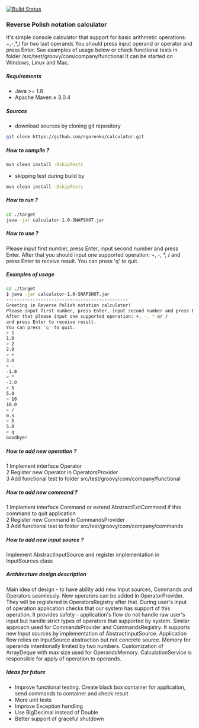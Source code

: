 [![Build Status](https://travis-ci.org/rgorenko/calculator.svg?branch=master)](https://travis-ci.org/rgorenko/calculator)

### Reverse Polish notation calculator

It's simple console calculator that support for basic arithmetic operations: +,-,*,/ for two last operands
You should press input operand or operator and press Enter.
See examples of usage below or check functional tests in folder /src/test/groovy/com/company/functional
It can be started on Windows, Linux and Mac.

##### Requirements
- Java >= 1.8
- Apache Maven ≥ 3.0.4

##### Sources
- download sources by cloning git repository<br>
```bash
git clone https://github.com/rgorenko/calculator.git
```

##### How to compile ?

```bash
mvn clean install -DskipTests
```
- skipping test during build by<br>
```bash
mvn clean install -DskipTests
```
##### How to run ?

```bash
cd ./target
java -jar calculator-1.0-SNAPSHOT.jar
```

##### How to use ?

Please input first number, press Enter, input second number and press Enter.
After that you should input one supported operation: +, -, *, /
and press Enter to receive result.
You can press 'q' to quit.

##### Examples of usage
```bash
cd ./target
$ java -jar calculator-1.0-SNAPSHOT.jar
----------------------------------------------
Greeting in Reverse Polish notation calculator!
Please input first number, press Enter, input second number and press Enter.
After that please input one supported operation: +, -, * or /
and press Enter to receive result.
You can press 'q' to quit.
> 1
1.0
> 2
2.0
> +
3.0
> -
-1.0
> *
-3.0
> 5
5.0
> 10
10.0
> /
0.5
> 5
5.0
> q
Goodbye!


```
##### How to add new operation ?
1 Implement interface Operator <br>
2 Register new Operator in OperatorsProvider <br>
3 Add functional test to folder src/test/groovy/com/company/functional <br>

##### How to add new command ?
1 Implement interface Command or extend AbstractExitCommand if this command to quit application <br>
2 Register new Command in CommandsProvider <br>
3 Add functional test to folder src/test/groovy/com/company/commands <br>

##### How to add new input source ?
Implement AbstractInputSource and register implementation in InputSources class

##### Architecture design description
Main idea of design - to have ability add new Input sources, Commands and Operators seamlessly.
New operators can be added in OperatorProvider. They will be registered in OperatorsRegistry after that.
During user's input of operation application checks that our system has support of this operation.
It provides safety - application's flow do not handle raw user's input but handle strict types of operators that supported by system. 
Similar approach used for CommandsProvider and CommandsRegistry.
It supports new Input sources by implementation of AbstractInputSource. 
Application flow relies on InputSource abstraction but not concrete source.
Memory for operands intentionally limited by two numbers. 
Customization of ArrayDeque with max size used for OperandsMemory.
CalculationService is responsible for apply of operation to operands.

##### Ideas for future
- Improve functional testing. Create black box container for application,  send commands to container and check result <br>
- More unit tests <br>
- Improve Exception handling <br>
- Use BigDecimal instead of Double <br>
- Better support of graceful shutdown <br>


